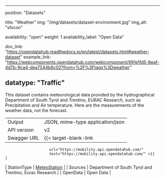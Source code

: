 <!--
SPDX-FileCopyrightText: NOI Techpark <digital@noi.bz.it>

SPDX-License-Identifier: CC0-1.0
-->

---
position: "Datasets"

title: "Weather"
img: "/img/datasets/dataset-environment.jpg"
img_alt: "sfscon"

availability: "open"
weight: 1
availability_label: "Open Data"

doc_link: "https://opendatahub.readthedocs.io/en/latest/datasets.html#weather-dataset"
example_link: "https://webcomponents.opendatahub.com/webcomponent/991e1fd5-8eaf-4d7b-9ca4-dea7544b6c02?from=%2F%3Ftags%3Dweather"

datatype: "Traffic"
---

This dataset contains meteorological data provided by the hydrographical Department of South Tyrol and Trentino, EURAC Research, such as Precipitation and Air temperature. Here are the measurements of the weather data, not the forecast.

|             |                                                                             |
| :---------- | --------------------------------------------------------------------------- |
| Output      | JSON, mime-type application/json                                            |
| API version | v2                                                                          |
| Swagger URL | {{< target-blank-link
                        url="https://mobility.api.opendatahub.com/"
                        text="https://mobility.api.opendatahub.com/" >}}                                      |
| StationType | [MeteoStation](https://mobility.api.opendatahub.com/v2/flat/MeteoStation) |
| Sources     | Department of South Tyrol and Trentino, Eurac Research                                    |
| OpenData    | Open Data                              |
